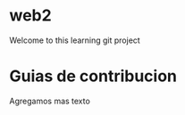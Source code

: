 # web2
Welcome to this learning git project


Guias de contribucion
================


Agregamos mas texto

